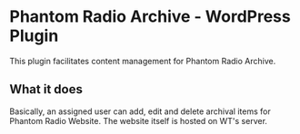 # Phantom Radio Archive - WordPress Plugin

This plugin facilitates content management for Phantom Radio Archive.

## What it does
Basically, an assigned user can add, edit and delete archival items for Phantom Radio Website.
The website itself is hosted on WT's server.